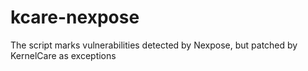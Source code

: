 # kcare-nexpose
The script marks vulnerabilities detected by Nexpose, but patched by KernelCare as exceptions
